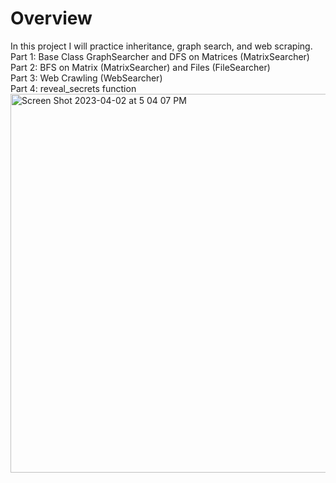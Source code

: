 # Overview
In this project I will practice inheritance, graph search, and web scraping.\
Part 1: Base Class GraphSearcher and DFS on Matrices (MatrixSearcher)\
Part 2: BFS on Matrix (MatrixSearcher) and Files (FileSearcher)\
Part 3: Web Crawling (WebSearcher)\
Part 4: reveal_secrets function\
<img width="606" alt="Screen Shot 2023-04-02 at 5 04 07 PM" src="https://user-images.githubusercontent.com/124767674/229381437-9a51dd1f-1785-421b-8e4c-4afac3784ccd.png">
